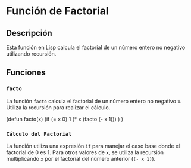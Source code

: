 # Función de Factorial

## Descripción
Esta función en Lisp calcula el factorial de un número entero no negativo utilizando recursión.

## Funciones

### `facto`
La función `facto` calcula el factorial de un número entero no negativo `x`. Utiliza la recursión para realizar el cálculo.

(defun facto(x)
    (if (= x 0)
        1
        (* x (facto (- x 1)))
    )
)

### `Cálculo del Factorial`
La función utiliza una expresión `if` para manejar el caso base donde el factorial de 0 es 1. Para otros valores de `x`, se utiliza la recursión multiplicando `x` por el factorial del número anterior (`(- x 1)`).